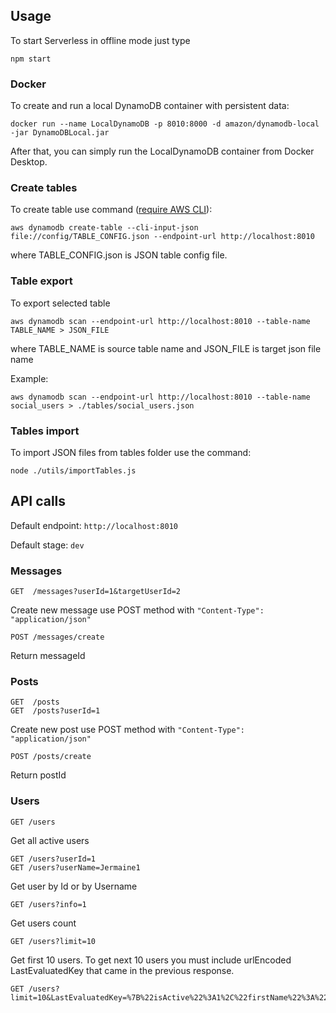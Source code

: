 ## Usage

To start Serverless in offline mode just type

```
npm start
```

### Docker

To create and run a local DynamoDB container with persistent data:

```
docker run --name LocalDynamoDB -p 8010:8000 -d amazon/dynamodb-local -jar DynamoDBLocal.jar
```

After that, you can simply run the LocalDynamoDB container from Docker Desktop.

### Create tables

To create table use command ([require AWS CLI](https://aws.amazon.com/cli/)):

```
aws dynamodb create-table --cli-input-json file://config/TABLE_CONFIG.json --endpoint-url http://localhost:8010
```

where TABLE_CONFIG.json is JSON table config file.

### Table export

To export selected table

```
aws dynamodb scan --endpoint-url http://localhost:8010 --table-name TABLE_NAME > JSON_FILE
```

where TABLE_NAME is source table name and JSON_FILE is target json file name

Example:

```
aws dynamodb scan --endpoint-url http://localhost:8010 --table-name social_users > ./tables/social_users.json
```

### Tables import

To import JSON files from tables folder use the command:

```
node ./utils/importTables.js
```

## API calls

Default endpoint: `http://localhost:8010`

Default stage: `dev`

### Messages

```
GET  /messages?userId=1&targetUserId=2
```

Create new message use POST method with `"Content-Type": "application/json"`

```
POST /messages/create
```

Return messageId

### Posts

```
GET  /posts
GET  /posts?userId=1
```

Create new post use POST method with `"Content-Type": "application/json"`

```
POST /posts/create
```

Return postId

### Users

```
GET /users
```

Get all active users

```
GET /users?userId=1
GET /users?userName=Jermaine1
```

Get user by Id or by Username

```
GET /users?info=1

```

Get users count

```
GET /users?limit=10
```

Get first 10 users. To get next 10 users you must include urlEncoded LastEvaluatedKey that came in the previous response.

```
GET /users?limit=10&LastEvaluatedKey=%7B%22isActive%22%3A1%2C%22firstName%22%3A%22Carla%22%2C%22userId%22%3A19%7D

```
